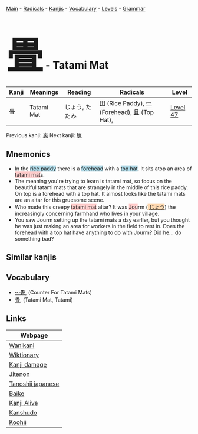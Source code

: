 <style> bigfont {font-size: 100px}</style>
[Main](../README.md) -
[Radicals](../radicals.md) -
[Kanjis](../kanjis.md) -
[Vocabulary](../vocabulary.md) -
[Levels](../levels.md) -
[Grammar](../grammar.md)
# <bigfont> 畳</bigfont> - Tatami Mat 

| Kanji | Meanings | Reading | Radicals | Level |
| --- | --- | --- | --- | --- |
| 畳 | Tatami Mat | じょう, たたみ | [田](../radicals/田.md) (Rice Paddy), [冖](../radicals/冖.md) (Forehead), [且](../radicals/且.md) (Top Hat),  | [Level 47](../levels/wk_level47.md) |

Previous kanji: [爽](爽.md) Next kanji: [瞭](瞭.md) 

## Mnemonics
 * In the <span style="background-color:#ADD8E6"> rice paddy</span> there is a <span style="background-color:#ADD8E6"> forehead</span> with a <span style="background-color:#ADD8E6"> top hat</span>. It sits atop an area of <span style="background-color:#ffcccb"> tatami mat</span>s.
* The meaning you're trying to learn is tatami mat, so focus on the beautiful tatami mats that are strangely in the middle of this rice paddy. On top is a forehead with a top hat. It almost looks like the tatami mats are an altar for this gruesome scene.
* Who made this creepy <span style="background-color:#ffcccb"> tatami mat</span> altar? It was <span style="background-color:#ffcccb"> Jou</span>rm (<span style="background-color:#fed8b1"> [じょう](https://jisho.org/search/じょう)</span>) the increasingly concerning farmhand who lives in your village.
* You saw Jourm setting up the tatami mats a day earlier, but you thought he was just making an area for workers in the field to rest in. Does the forehead with a top hat have anything to do with Jourm? Did he... do something bad?


## Similar kanjis
 


## Vocabulary
 * [〜畳](../vocabulary/畳.md), (Counter For Tatami Mats)
* [畳](../vocabulary/畳.md), (Tatami Mat, Tatami)



## Links 

| Webpage |
| --- |
| [Wanikani          ](https://www.wanikani.com/kanji/畳) |
| [Wiktionary        ](https://en.wiktionary.org/wiki/畳) |
| [Kanji damage      ](http://www.kanjidamage.com/kanji/search?utf8=✓&q=畳) |
| [Jitenon           ](https://jitenon.com/kanji/畳) |
| [Tanoshii japanese ](https://www.tanoshiijapanese.com/dictionary/kanji.cfm?k=畳) |
| [Baike             ](https://baike.baidu.com/item/畳) |
| [Kanji Alive       ](https://app.kanjialive.com/畳) |
| [Kanshudo          ](https://www.kanshudo.com/searchmn?q=畳) |
| [Koohii            ](https://kanji.koohii.com/study/kanji/畳) |
